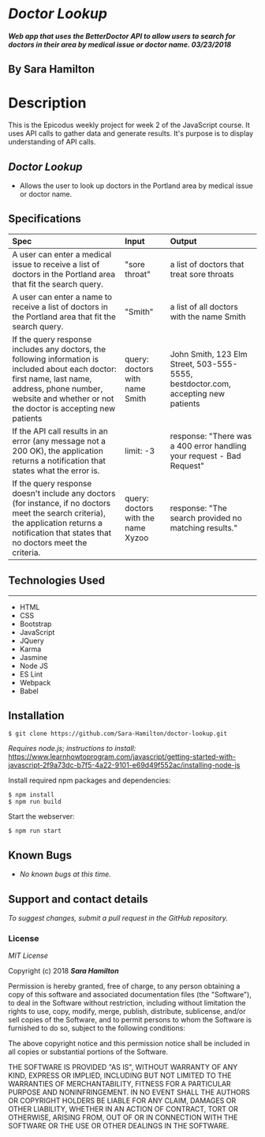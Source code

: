 # _Doctor Lookup_

##### Web app that uses the BetterDoctor API to allow users to search for doctors in their area by medical issue or doctor name. 03/23/2018

## By Sara Hamilton

# Description
This is the Epicodus weekly project for week 2 of the JavaScript course. It uses API calls to gather data and generate results. It's purpose is to display understanding of API calls.

## _Doctor Lookup_
* Allows the user to look up doctors in the Portland area by medical issue or doctor name.

## Specifications

| Spec | Input | Output |
| :---------------| :---------------| :---------------|
| A user can enter a medical issue to receive a list of doctors in the Portland area that fit the search query. | "sore throat" | a list of doctors that treat sore throats |
| A user can enter a name to receive a list of doctors in the Portland area that fit the search query. | "Smith" | a list of all doctors with the name Smith |
| If the query response includes any doctors, the following information is included about each doctor: first name, last name, address, phone number, website and whether or not the doctor is accepting new patients | query: doctors with name Smith | John Smith, 123 Elm Street, 503-555-5555, bestdoctor.com, accepting new patients|
| If the API call results in an error (any message not a 200 OK), the application returns a notification that states what the error is. | limit: -3 | response: "There was a 400 error handling your request - Bad Request" |
| If the query response doesn't include any doctors (for instance, if no doctors meet the search criteria), the application returns a notification that states that no doctors meet the criteria. | query: doctors with the name Xyzoo | response: "The search provided no matching results."|


## Technologies Used
------------

* HTML
* CSS
* Bootstrap
* JavaScript
* JQuery
* Karma
* Jasmine
* Node JS
* ES Lint
* Webpack
* Babel

Installation
------------

```
$ git clone https://github.com/Sara-Hamilton/doctor-lookup.git
```

_Requires node.js; instructions to install:_ https://www.learnhowtoprogram.com/javascript/getting-started-with-javascript-2f9a73dc-b7f5-4a22-9101-e69d49f552ac/installing-node-js

Install required npm packages and dependencies:

```
$ npm install
$ npm run build
```

Start the webserver:
```
$ npm run start
```

## Known Bugs

  * _No known bugs at this time._

## Support and contact details

  _To suggest changes, submit a pull request in the GitHub repository._

### License

*MIT License*

Copyright (c) 2018 **_Sara Hamilton_**

Permission is hereby granted, free of charge, to any person obtaining a copy
of this software and associated documentation files (the "Software"), to deal
in the Software without restriction, including without limitation the rights
to use, copy, modify, merge, publish, distribute, sublicense, and/or sell
copies of the Software, and to permit persons to whom the Software is
furnished to do so, subject to the following conditions:

The above copyright notice and this permission notice shall be included in all
copies or substantial portions of the Software.

THE SOFTWARE IS PROVIDED "AS IS", WITHOUT WARRANTY OF ANY KIND, EXPRESS OR
IMPLIED, INCLUDING BUT NOT LIMITED TO THE WARRANTIES OF MERCHANTABILITY,
FITNESS FOR A PARTICULAR PURPOSE AND NONINFRINGEMENT. IN NO EVENT SHALL THE
AUTHORS OR COPYRIGHT HOLDERS BE LIABLE FOR ANY CLAIM, DAMAGES OR OTHER
LIABILITY, WHETHER IN AN ACTION OF CONTRACT, TORT OR OTHERWISE, ARISING FROM,
OUT OF OR IN CONNECTION WITH THE SOFTWARE OR THE USE OR OTHER DEALINGS IN THE
SOFTWARE.
